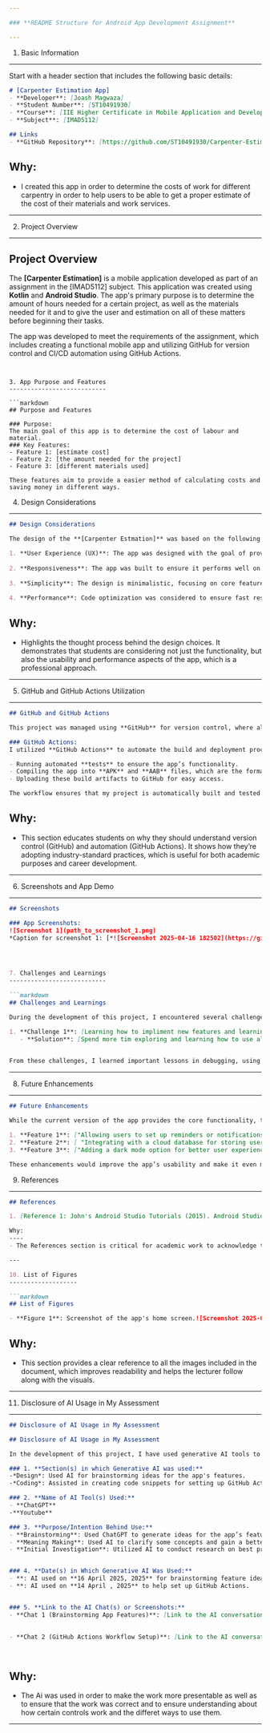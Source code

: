 ```yaml
---

### **README Structure for Android App Development Assignment**

---
```


1. Basic Information
--------------------

Start with a header section that includes the following basic details:

```markdown
# [Carpenter Estimation App]
- **Developer**: [Joash Magwaza]
- **Student Number**: [ST10491930]
- **Course**: [IIE Higher Certificate in Mobile Application and Development]
- **Subject**: [IMAD5112]

## Links
- **GitHub Repository**: [https://github.com/ST10491930/Carpenter-Estimation-App.git]
```

Why:
----
- I created this app in order to determine the costs of work for different carpentry in order to help users to be able to get a proper estimate of the cost of their materials and work services.

---

2. Project Overview
-------------------

## Project Overview

The **[Carpenter Estimation]** is a mobile application developed as part of an assignment in the [IMAD5112] subject. This application was created using **Kotlin** and **Android Studio**. The app's primary purpose is to determine the amount of hours needed for a certain project, as well as the materials needed for it and to give the user and estimation on all of these matters before beginning their tasks.

The app was developed to meet the requirements of the assignment, which includes creating a functional mobile app and utilizing GitHub for version control and CI/CD automation using GitHub Actions.
```


3. App Purpose and Features
---------------------------

```markdown
## Purpose and Features

### Purpose:
The main goal of this app is to determine the cost of labour and material.
### Key Features:
- Feature 1: [estimate cost]
- Feature 2: [the amount needed for the project]
- Feature 3: [different materials used]

These features aim to provide a easier method of calculating costs and saving money in different ways.
```


4. Design Considerations
------------------------

```markdown
## Design Considerations

The design of the **[Carpenter Estmation]** was based on the following key considerations:

1. **User Experience (UX)**: The app was designed with the goal of providing an intuitive and easy-to-navigate user interface, ensuring a seamless user experience.
   
2. **Responsiveness**: The app was built to ensure it performs well on different screen sizes, with particular attention to device compatibility.
   
3. **Simplicity**: The design is minimalistic, focusing on core features without overwhelming the user.
   
4. **Performance**: Code optimization was considered to ensure fast response times and low battery usage.
```

Why:
----
- Highlights the thought process behind the design choices. It demonstrates that students are considering not just the functionality, but also the usability and performance aspects of the app, which is a professional approach.

---

5. GitHub and GitHub Actions Utilization
----------------------------------------
```markdown
## GitHub and GitHub Actions

This project was managed using **GitHub** for version control, where all code changes were committed and pushed regularly. GitHub enabled collaborative coding, allowing me to keep track of changes and maintain project integrity.

### GitHub Actions:
I utilized **GitHub Actions** to automate the build and deployment process. This includes:

- Running automated **tests** to ensure the app’s functionality.
- Compiling the app into **APK** and **AAB** files, which are the formats required for distribution.
- Uploading these build artifacts to GitHub for easy access.

The workflow ensures that my project is automatically built and tested every time I push changes, and it simplifies the process of delivering the final APK/AAB files for submission.
```

Why:
----
- This section educates students on why they should understand version control (GitHub) and automation (GitHub Actions). It shows how they’re adopting industry-standard practices, which is useful for both academic purposes and career development.

---

6. Screenshots and App Demo
---------------------------

```markdown
## Screenshots

### App Screenshots:
![Screenshot 1](path_to_screenshot_1.png)
*Caption for screenshot 1: [*![Screenshot 2025-04-16 182502](https://github.com/user-attachments/assets/36fad31e-c64e-4b79-a8a4-eff5c335b2b0)




7. Challenges and Learnings
---------------------------

```markdown
## Challenges and Learnings

During the development of this project, I encountered several challenges, including:

1. **Challenge 1**: [Learning how to impliment new features and learning how to use them in different ways"]
   - **Solution**: [Spend more tim exploring and learning how to use all different features in order to help with future development"]
   

From these challenges, I learned important lessons in debugging, using version control, and automating build processes with GitHub Actions.
```


---

8. Future Enhancements
----------------------

```markdown
## Future Enhancements

While the current version of the app provides the core functionality, there are several features that could be added in the future, including:

1. **Feature 1**: ["Allowing users to set up reminders or notifications."]
2. **Feature 2**: [ "Integrating with a cloud database for storing user data."]
3. **Feature 3**: ["Adding a dark mode option for better user experience."]

These enhancements would improve the app’s usability and make it even more versatile for end-users.
```



9. References
-------------

```markdown
## References

1. [Reference 1: John's Android Studio Tutorials (2015). Android Studio How to create a new activity. [online] YouTube. Available at: https://www.youtube.com/watch?v=dKlidGCjnds [Accessed 14 Apr. 2025]..]

Why:
----
- The References section is critical for academic work to acknowledge the resources and inspiration used during the project.

---

10. List of Figures
-------------------

```markdown
## List of Figures

- **Figure 1**: Screenshot of the app's home screen.![Screenshot 2025-04-16 182502](https://github.com/user-attachments/assets/86318a50-bb35-4400-94f8-a1f185206e71)


```

Why:
----
- This section provides a clear reference to all the images included in the document, which improves readability and helps the lecturer follow along with the visuals.

---

11. Disclosure of AI Usage in My Assessment
-------------------------------------------

```markdown
## Disclosure of AI Usage in My Assessment

## Disclosure of AI Usage in My Assessment

In the development of this project, I have used generative AI tools to assist in various parts of the assignment. Below is a detailed disclosure of where and how these tools were used:

### 1. **Section(s) in which Generative AI was used:**
-*Design*: Used AI for brainstorming ideas for the app's features.
-*Coding*: Assisted in creating code snippets for setting up GitHub Actions workflows.

### 2. **Name of AI Tool(s) Used:**
- **ChatGPT** 
-**Youtube**

### 3. **Purpose/Intention Behind Use:**
- **Brainstorming**: Used ChatGPT to generate ideas for the app’s features and functionality.
- **Meaning Making**: Used AI to clarify some concepts and gain a better understanding of how certain technologies (e.g., GitHub Actions) work.
- **Initial Investigation**: Utilized AI to conduct research on best practices for Android app development and GitHub Actions setup.


### 4. **Date(s) in Which Generative AI Was Used:**
- **: AI used on **16 April 2025, 2025** for brainstorming feature ideas.
- **: AI used on **14 April , 2025** to help set up GitHub Actions.


### 5. **Link to the AI Chat(s) or Screenshots:**
- **Chat 1 (Brainstorming App Features)**: [Link to the AI conversation/chat](https://chatgpt.com/share/67fffeb5-57cc-8006-b8ac-6cddda40db31)  
  

- **Chat 2 (GitHub Actions Workflow Setup)**: [Link to the AI conversation/chat](https://www.youtube.com/watch?v=dKlidGCjnds)  
 



```

Why:
----
- The Ai was used in order to make the work more presentable as well as to ensure that the work was correct and to ensure understanding about how certain controls work and the differet ways to use them.
---

